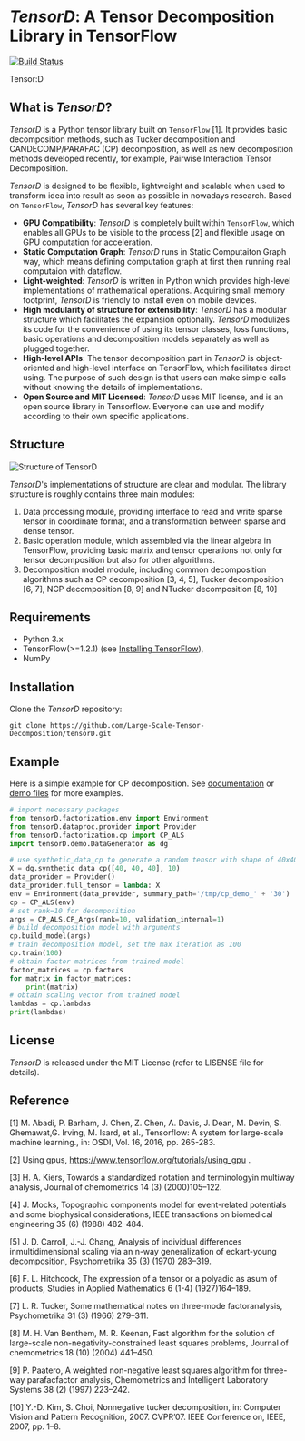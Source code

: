 # *TensorD*: A Tensor Decomposition Library in TensorFlow

[![Build Status](https://travis-ci.org/Large-Scale-Tensor-Decomposition/tensorD.svg?branch=master)](https://travis-ci.org/Large-Scale-Tensor-Decomposition/tensorD)

Tensor:D

## What is *TensorD*?

*TensorD* is a Python tensor library built on ``TensorFlow``  [1]. It provides basic decomposition methods, such as Tucker decomposition and CANDECOMP/PARAFAC (CP) decomposition, as well as new decomposition methods developed recently, for example, Pairwise Interaction Tensor Decomposition. 



*TensorD* is designed to be flexible, lightweight and scalable when used to transform idea into result as soon as possible in nowadays research. Based on ``TensorFlow``, *TensorD* has several key features:

- **GPU Compatibility**: *TensorD* is completely built within ``TensorFlow``, which enables all GPUs to be visible to the process [2] and flexible usage on GPU computation for acceleration.
- **Static Computation Graph**: *TensorD* runs in Static Computaiton Graph way, which means defining computation graph at first then running real computaion with dataflow. 
- **Light-weighted**: *TensorD* is written in Python which provides high-level implementations of mathematical operations. Acquiring small memory footprint, *TensorD* is friendly to install even on mobile devices.
- **High modularity of structure for extensibility**: *TensorD* has a modular structure which facilitates the expansion optionally. *TensorD* modulizes its code for the convenience of using its tensor classes, loss functions, basic operations and decomposition models separately as well as plugged together. 
- **High-level APIs**: The tensor decomposition part in *TensorD* is object-oriented and high-level interface on TensorFlow, which facilitates direct using. The purpose of such design is that users can make simple calls without knowing the details of implementations.
- **Open Source and MIT Licensed**: *TensorD* uses MIT license, and is an open source library in Tensorflow. Everyone can use and modify according to their own specific applications.





## Structure

![Structure of TensorD](https://github.com/Large-Scale-Tensor-Decomposition/tensorD/raw/master/pictures/struct.png)

*TensorD*'s implementations of structure are clear and modular. The library structure is roughly contains three main modules: 

1) Data processing module, providing interface to read and write sparse tensor in coordinate format, and a transformation between sparse and dense tensor.
2) Basic operation module, which assembled via the linear algebra in TensorFlow, providing basic matrix and tensor operations not only for tensor decomposition but also for other algorithms.
3) Decomposition model module, including common decomposition algorithms such as CP decomposition [3, 4, 5], Tucker decomposition [6, 7], NCP decomposition [8, 9] and NTucker decomposition [8, 10]





## Requirements

- Python 3.x
- TensorFlow(>=1.2.1) (see  [Installing TensorFlow](https://www.tensorflow.org/install/)),
- NumPy

## Installation

Clone the *TensorD* repository:

```
git clone https://github.com/Large-Scale-Tensor-Decomposition/tensorD.git
```



##  Example

Here is a simple example for CP decomposition. See [documentation](http://smile-lab-tensord.readthedocs.io) or [demo files](https://github.com/Large-Scale-Tensor-Decomposition/tensorD/tree/master/tensorD/demo) for more examples. 

```python
# import necessary packages
from tensorD.factorization.env import Environment
from tensorD.dataproc.provider import Provider
from tensorD.factorization.cp import CP_ALS
import tensorD.demo.DataGenerator as dg

# use synthetic_data_cp to generate a random tensor with shape of 40x40x40
X = dg.synthetic_data_cp([40, 40, 40], 10)
data_provider = Provider()
data_provider.full_tensor = lambda: X
env = Environment(data_provider, summary_path='/tmp/cp_demo_' + '30')
cp = CP_ALS(env)
# set rank=10 for decomposition
args = CP_ALS.CP_Args(rank=10, validation_internal=1)
# build decomposition model with arguments
cp.build_model(args)
# train decomposition model, set the max iteration as 100
cp.train(100)
# obtain factor matrices from trained model
factor_matrices = cp.factors
for matrix in factor_matrices:
    print(matrix)
# obtain scaling vector from trained model
lambdas = cp.lambdas
print(lambdas)
```



## License

*TensorD* is released under the MIT License (refer to LISENSE file for details).



## Reference

[1] M. Abadi, P. Barham, J. Chen, Z. Chen, A. Davis, J. Dean, M. Devin, S. Ghemawat,G. Irving, M. Isard, et al., Tensorflow:  A system for large-scale machine learning., in:  OSDI, Vol. 16, 2016, pp. 265-283.

[2] Using gpus, https://www.tensorflow.org/tutorials/using_gpu .

[3] H. A. Kiers, Towards a standardized notation and terminologyin multiway analysis, Journal of chemometrics 14 (3) (2000)105–122.

[4] J. Mocks, Topographic components model for event-related potentials and some biophysical considerations, IEEE transactions on biomedical engineering 35 (6) (1988) 482–484.

[5] J. D. Carroll, J.-J. Chang, Analysis of individual differences inmultidimensional scaling via an n-way generalization of eckart-young decomposition, Psychometrika 35 (3) (1970) 283–319.

[6] F. L. Hitchcock, The expression of a tensor or a polyadic as asum of products, Studies in Applied Mathematics 6 (1-4) (1927)164–189.

[7] L. R. Tucker, Some mathematical notes on three-mode factoranalysis, Psychometrika 31 (3) (1966) 279–311.

[8] M. H. Van Benthem, M. R. Keenan, Fast algorithm for the solution of large-scale non-negativity-constrained least squares problems, Journal of chemometrics 18 (10) (2004) 441–450.

[9] P. Paatero, A weighted non-negative least squares algorithm for three-way parafacfactor analysis, Chemometrics and Intelligent Laboratory Systems 38 (2) (1997) 223–242.	


[10] Y.-D. Kim, S. Choi, Nonnegative tucker decomposition, in: Computer Vision and Pattern Recognition, 2007. CVPR’07. IEEE Conference on, IEEE, 2007, pp. 1–8.